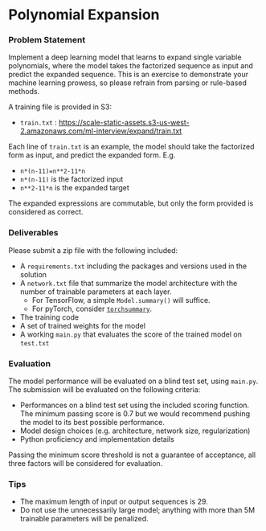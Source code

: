 # Polynomial Expansion

### Problem Statement

Implement a deep learning model that learns to expand single variable polynomials, where the model takes the factorized sequence as input and predict the expanded sequence. This is an exercise to demonstrate your machine learning prowess, so please refrain from parsing or rule-based methods.

A training file is provided in S3:
* `train.txt` : https://scale-static-assets.s3-us-west-2.amazonaws.com/ml-interview/expand/train.txt

Each line of `train.txt` is an example, the model should take the factorized form as input, and predict the expanded form. E.g.

* `n*(n-11)=n**2-11*n`
* `n*(n-11)` is the factorized input
* `n**2-11*n`  is the expanded target

The expanded expressions are commutable, but only the form provided is considered as correct.

### Deliverables

Please submit a zip file with the following included:
* A `requirements.txt` including the packages and versions used in the solution
* A `network.txt` file that summarize the model architecture with the number of trainable parameters at each layer.
	* For TensorFlow, a simple `Model.summary()` will suffice.
	* For pyTorch, consider [`torchsummary`](https://github.com/sksq96/pytorch-summary).
* The training code
* A set of trained weights for the model
* A working `main.py` that evaluates the score of the trained model on `test.txt`

### Evaluation

The model performance will be evaluated on a blind test set, using `main.py`. The submission will be evaluated on the following criteria:

   * Performances on a blind test set using the included scoring function. The minimum passing score is 0.7 but we would recommend pushing the model to its best possible performance.
   * Model design choices (e.g. architecture, network size, regularization)
   * Python proficiency and implementation details

Passing the minimum score threshold is not a guarantee of acceptance, all three factors will be considered for evaluation.	 

### Tips
* The maximum length of input or output sequences is 29.
* Do not use the unnecessarily large model; anything with more than 5M trainable parameters will be penalized.
